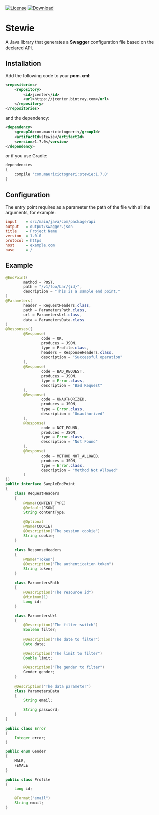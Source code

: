 [![License](https://img.shields.io/badge/license-MIT-green.svg)](https://github.com/mauriciotogneri/stewie/blob/master/LICENSE.md)
[![Download](https://api.bintray.com/packages/mauriciotogneri/maven/stewie/images/download.svg)](https://bintray.com/mauriciotogneri/maven/stewie/_latestVersion)

# Stewie
A Java library that generates a **Swagger** configuration file based on the declared API.

## Installation

Add the following code to your **pom.xml**:

```xml
<repositories>
    <repository>
        <id>jcenter</id>
        <url>https://jcenter.bintray.com</url>
    </repository>
</repositories>
```

and the dependency:

```xml
<dependency>
    <groupId>com.mauriciotogneri</groupId>
    <artifactId>stewie</artifactId>
    <version>1.7.0</version>
</dependency>
```

or if you use Gradle:

```groovy
dependencies
{
    compile 'com.mauriciotogneri:stewie:1.7.0'
}
```

## Configuration

The entry point requires as a parameter the path of the file with all the arguments, for example:

```ini
input    = src/main/java/com/package/api
output   = output/swagger.json
title    = Project Name
version  = 1.0.0
protocol = https
host     = example.com
base     = /
```

## Example

```java
@EndPoint(
        method = POST,
        path = "/v1/foo/bar/{id}",
        description = "This is a sample end point."
)
@Parameters(
        header = RequestHeaders.class,
        path = ParametersPath.class,
        url = ParametersUrl.class,
        data = ParametersData.class
)
@Responses({
        @Response(
                code = OK,
                produces = JSON,
                type = Profile.class,
                headers = ResponseHeaders.class,
                description = "Successful operation"
        ),
        @Response(
                code = BAD_REQUEST,
                produces = JSON,
                type = Error.class,
                description = "Bad Request"
        ),
        @Response(
                code = UNAUTHORIZED,
                produces = JSON,
                type = Error.class,
                description = "Unauthorized"
        ),
        @Response(
                code = NOT_FOUND,
                produces = JSON,
                type = Error.class,
                description = "Not Found"
        ),
        @Response(
                code = METHOD_NOT_ALLOWED,
                produces = JSON,
                type = Error.class,
                description = "Method Not Allowed"
        )
})
public interface SampleEndPoint
{
    class RequestHeaders
    {
        @Name(CONTENT_TYPE)
        @Default(JSON)
        String contentType;
        
        @Optional
        @Name(COOKIE)
        @Description("The session cookie")
        String cookie;
    }
    
    class ResponseHeaders
    {
        @Name("Token")
        @Description("The authentication token")
        String token;
    }
    
    class ParametersPath
    {
        @Description("The resource id")
        @Minimum(1)
        Long id;
    }
    
    class ParametersUrl
    {
        @Description("The filter switch")
        Boolean filter;
        
        @Description("The date to filter")
        Date date;
        
        @Description("The limit to filter")
        Double limit;
        
        @Description("The gender to filter")
        Gender gender;
    }
    
    @Description("The data parameter")
    class ParametersData
    {
        String email;
        
        String password;
    }
}
```

```java
public class Error
{
    Integer error;
}
```

```java
public enum Gender
{
    MALE,
    FEMALE
}
```

```java
public class Profile
{
    Long id;
    
    @Format("email")
    String email;
}
```
